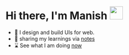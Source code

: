 ﻿# Hi there, I'm Manish <img src="https://media.giphy.com/media/hvRJCLFzcasrR4ia7z/giphy.gif" width="35" />

- 🧠 I design and build UIs for web.
- 📝 sharing my learnings via [notes](www.mnsh.me/notes)
- ⌛ See what I am doing [now](www.mnsh.me/now)
